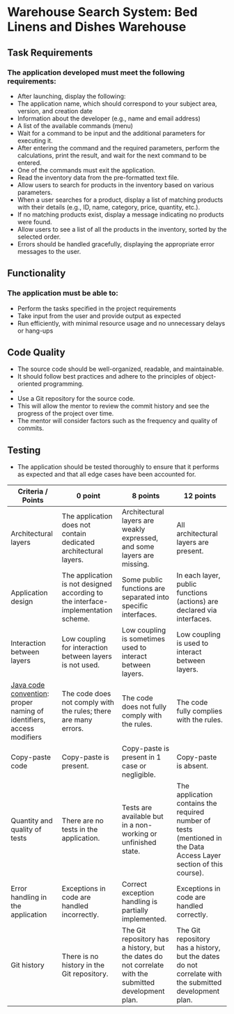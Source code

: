 #  Warehouse Search System: Bed Linens and Dishes Warehouse


## Task Requirements
### The application developed must meet the following requirements:

- After launching, display the following:
- The application name, which should correspond to your subject area, version, and creation date
- Information about the developer (e.g., name and email address)
- A list of the available commands (menu)
- Wait for a command to be input and the additional parameters for executing it.
- After entering the command and the required parameters, perform the calculations, print the result, and wait for the next command to be entered.
- One of the commands must exit the application.
- Read the inventory data from the pre-formatted text file.
- Allow users to search for products in the inventory based on various parameters.
- When a user searches for a product, display a list of matching products with their details (e.g., ID, name, category, price, quantity, etc.).
- If no matching products exist, display a message indicating no products were found.
- Allow users to see a list of all the products in the inventory, sorted by the selected order.
- Errors should be handled gracefully, displaying the appropriate error messages to the user.

## Functionality
### The application must be able to:

- Perform the tasks specified in the project requirements
- Take input from the user and provide output as expected
- Run efficiently, with minimal resource usage and no unnecessary delays or hang-ups

##  Code Quality
- The source code should be well-organized, readable, and maintainable. 
- It should follow best practices and adhere to the principles of object-oriented programming.
- 
- Use a Git repository for the source code. 
- This will allow the mentor to review the commit history and see the progress of the project over time. 
- The mentor will consider factors such as the frequency and quality of commits.

##  Testing
- The application should be tested thoroughly to ensure that it performs as expected and that all edge cases have been accounted for.


| Criteria / Points                                                                                                                          | 0 point                                                                           | 8 points	                                                                                             | 12 points                                                                                                          |
|--------------------------------------------------------------------------------------------------------------------------------------------|-----------------------------------------------------------------------------------|-------------------------------------------------------------------------------------------------------|--------------------------------------------------------------------------------------------------------------------|
| Architectural layers	                                                                                                                      | The application does not contain dedicated architectural layers.                  | Architectural layers are weakly expressed, and some layers are missing.                               | All architectural layers are present.                                                                              |  
| Application design                                                                                                                         | The application is not designed according to the interface-implementation scheme. | Some public functions are separated into specific interfaces.                                         | In each layer, public functions (actions) are declared via interfaces.                                             |
| Interaction between layers                                                                                                                 | Low coupling for interaction between layers is not used.                          | Low coupling is sometimes used to interact between layers.                                            | Low coupling is used to interact between layers.                                                                   |
| [Java code convention](https://www.oracle.com/technetwork/java/codeconventions-150003.pdf): proper naming of identifiers, access modifiers | The code does not comply with the rules; there are many errors.                   | The code does not fully comply with the rules.                                                        | The code fully complies with the rules.                                                                            |
| Copy-paste code                                                                                                                            | Copy-paste is present.                                                            | Copy-paste is present in 1 case or negligible.                                                        | Copy-paste is absent.                                                                                              |
| Quantity and quality of tests                                                                                                              | There are no tests in the application.                                            | Tests are available but in a non-working or unfinished state.                                         | The application contains the required number of tests (mentioned in the Data Access Layer section of this course). |
| Error handling in the application                                                                                                          | Exceptions in code are handled incorrectly.                                       | Correct exception handling is partially implemented.                                                  | Exceptions in code are handled correctly.                                                                          |
| Git history                                                                                                                                | There is no history in the Git repository.                                        | The Git repository has a history, but the dates do not correlate with the submitted development plan. | The Git repository has a history, but the dates do not correlate with the submitted development plan.              |